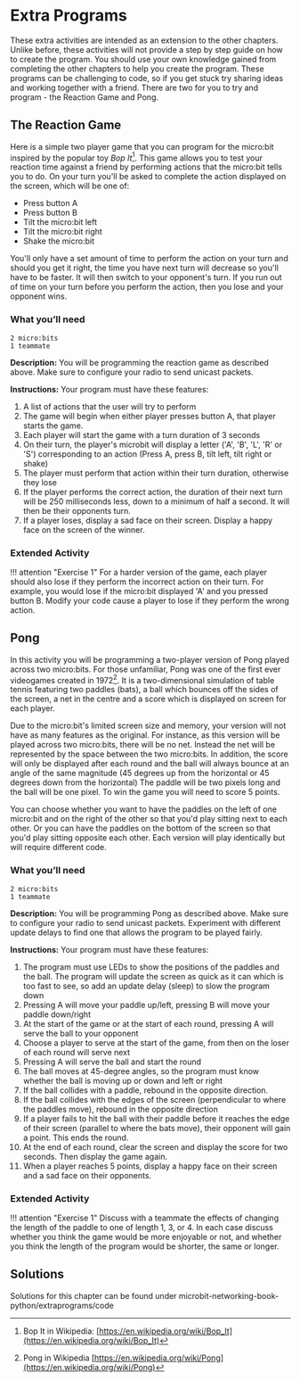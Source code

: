 Extra Programs
==============

These extra activities are intended as an extension to the other chapters.
Unlike before, these activities will not provide a step by step guide on how to create the program.
You should use your own knowledge gained from completing the other chapters to help you create the program.
These programs can be challenging to code, so if you get stuck try sharing ideas and working together with a friend.
There are two for you to try and program - the Reaction Game and Pong.

The Reaction Game
-----------------

Here is a simple two player game that you can program for the micro:bit inspired by the popular toy *Bop It*[^1].
This game allows you to test your reaction time against a friend by performing
actions that the micro:bit tells you to do.
On your turn you'll be asked to complete the action displayed on the screen, which will be one of:
- Press button A
- Press button B
- Tilt the micro:bit left
- Tilt the micro:bit right
- Shake the micro:bit

You'll only have a set amount of time to perform the action on your turn
and should you get it right, the time you have next turn will decrease so you'll have to be faster.
It will then switch to your opponent's turn.
If you run out of time on your turn before you perform the action,
then you lose and your opponent wins.

### What you’ll need

    2 micro:bits
    1 teammate

**Description:** You will be programming the reaction game as described above. Make sure to configure your
radio to send unicast packets.

**Instructions:** Your program must have these features:
1. A list of actions that the user will try to perform
2. The game will begin when either player presses button A, that player starts the game.
3. Each player will start the game with a turn duration of 3 seconds
4. On their turn, the player's microbit will display a letter ('A', 'B', 'L', 'R' or 'S') corresponding to
an action (Press A, press B, tilt left, tilt right or shake)
5. The player must perform that action within their turn duration, otherwise they lose
6. If the player performs the correct action, the duration of their next turn will be 250 milliseconds less,
down to a minimum of half a second. It will then be their opponents turn.
7. If a player loses, display a sad face on their screen. Display a happy face on the screen of the winner.

### Extended Activity

!!! attention "Exercise 1"
        For a harder version of the game, each player should also lose if they perform the incorrect action on their turn.
        For example, you would lose if the micro:bit displayed 'A' and you pressed button B.
        Modify your code cause a player to lose if they perform the wrong action.

Pong
----

In this activity you will be programming a two-player version of Pong played across two micro:bits.
For those unfamiliar, Pong was one of the first ever videogames created in 1972[^2].
It is a two-dimensional simulation of table tennis featuring two paddles (bats),
a ball which bounces off the sides of the screen, a net in the centre and a score which is displayed
on screen for each player.

Due to the micro:bit's limited screen size and memory, your version will not have as many features as the original.
For instance, as this version will be played across two micro:bits, there will be no net. 
Instead the net will be represented by the space between the two micro:bits.
In addition, the score will only be displayed after each round and the ball
will always bounce at an angle of the same magnitude (45 degrees up from the horizontal
or 45 degrees down from the horizontal)
The paddle will be two pixels long and the ball will be one pixel.
To win the game you will need to score 5 points.

You can choose whether you want to have the paddles on the left of one micro:bit and on the right of the other 
so that you'd play sitting next to each other.
Or you can have the paddles on the bottom of the screen so that you'd play sitting opposite each other.
Each version will play identically but will require different code.

### What you’ll need

    2 micro:bits
    1 teammate

**Description:** You will be programming Pong as described above. Make sure to configure your
radio to send unicast packets. 
Experiment with different update delays to find one that allows the program to be played fairly.

**Instructions:** Your program must have these features:
1. The program must use LEDs to show the positions of the paddles and the ball. The program will update
the screen as quick as it can which is too fast to see, so add an update delay (sleep) to slow the program down
2. Pressing A will move your paddle up/left, pressing B will move your paddle down/right
3. At the start of the game or at the start of each round, pressing A will serve the ball to your opponent
4. Choose a player to serve at the start of the game, from then on the loser of each round will serve next
5. Pressing A will serve the ball and start the round
6. The ball moves at 45-degree angles, so the program must know whether the ball is moving up or down and left or right
7. If the ball collides with a paddle, rebound in the opposite direction.
8. If the ball collides with the edges of the screen (perpendicular to where the paddles move), rebound in the opposite direction
9. If a player fails to hit the ball with their paddle before it reaches the edge of their screen (parallel to where the bats move),
their opponent will gain a point. This ends the round.
10. At the end of each round, clear the screen and display the score for two seconds. Then display the game again.
11. When a player reaches 5 points, display a happy face on their screen and a sad face on their opponents.

### Extended Activity

!!! attention "Exercise 1"
        Discuss with a teammate the effects of changing the length of the paddle to one of length 1, 3, or 4.
        In each case discuss whether you think the game would be more enjoyable or not, and whether you think the length of the program
        would be shorter, the same or longer.

Solutions
---------

Solutions for this chapter can be found under microbit-networking-book-python/extraprograms/code

[^1]: Bop It in Wikipedia: [https://en.wikipedia.org/wiki/Bop_It](https://en.wikipedia.org/wiki/Bop_It)

[^2]: Pong in Wikipedia [https://en.wikipedia.org/wiki/Pong](https://en.wikipedia.org/wiki/Pong)
